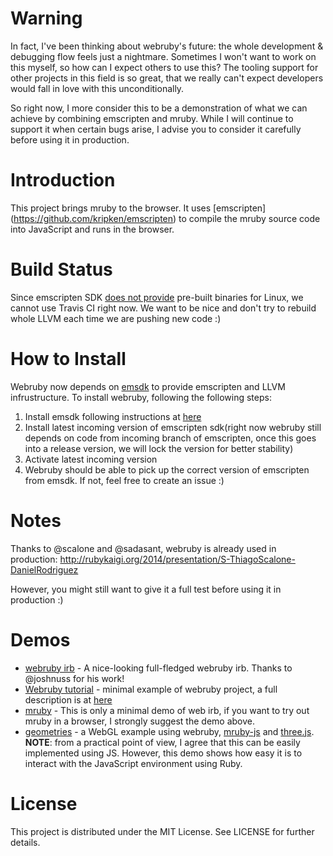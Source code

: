 # Warning

In fact, I've been thinking about webruby's future: the whole development & debugging flow feels just a nightmare. Sometimes I won't want to work on this myself, so how can I expect others to use this? The tooling support for other projects in this field is so great, that we really can't expect developers would fall in love with this unconditionally.

So right now, I more consider this to be a demonstration of what we can achieve by combining emscripten and mruby. While I will continue to support it when certain bugs arise, I advise you to consider it carefully before using it in production.

# Introduction

This project brings mruby to the browser. It uses [emscripten]
(https://github.com/kripken/emscripten) to compile the mruby source code into
JavaScript and runs in the browser.

# Build Status

Since emscripten SDK [does not provide](http://kripken.github.io/emscripten-site/docs/getting_started/downloads.html#linux) pre-built binaries for Linux, we cannot use Travis CI right now. We want to be nice and don't try to rebuild whole LLVM each time we are pushing new code :)

# How to Install

Webruby now depends on [emsdk](http://kripken.github.io/emscripten-site/docs/getting_started/downloads.html) to provide emscripten and LLVM infrustructure. To install webruby, following the following steps:

1. Install emsdk following instructions at [here](http://kripken.github.io/emscripten-site/docs/getting_started/downloads.html)
2. Install latest incoming version of emscripten sdk(right now webruby still depends on code from incoming branch of emscripten, once this goes into a release version, we will lock the version for better stability)
3. Activate latest incoming version
4. Webruby should be able to pick up the correct version of emscripten from emsdk. If not, feel free to create an issue :)

# Notes

Thanks to @scalone and @sadasant, webruby is already used in production: http://rubykaigi.org/2014/presentation/S-ThiagoScalone-DanielRodriguez

However, you might still want to give it a full test before using it in production :)

# Demos

* [webruby irb](http://joshnuss.github.io/mruby-web-irb/) - A nice-looking full-fledged webruby irb. Thanks to @joshnuss for his work!
* [Webruby tutorial](http://qiezi.me/projects/webruby-tutorial/) - minimal example of webruby project, a full description is at [here](http://blog.qiezi.me/posts/84789-webruby-1-2-3-tutorial)
* [mruby](http://qiezi.me/projects/mruby-web-irb/mruby.html) - This is only a minimal demo of web irb, if you want to try out mruby in a browser, I strongly suggest the demo above.
* [geometries](http://qiezi.me/projects/webgl/geometries.html) - a WebGL example using webruby, [mruby-js](https://github.com/xxuejie/mruby-js) and [three.js](https://github.com/mrdoob/three.js/). **NOTE**: from a practical point of view, I agree that this can be easily implemented using JS. However, this demo shows how easy it is to interact with the JavaScript environment using Ruby.

# License

This project is distributed under the MIT License. See LICENSE for further details.
